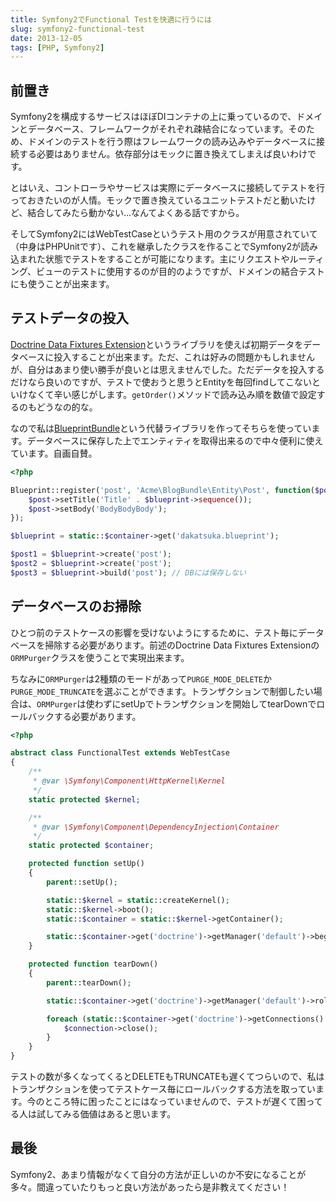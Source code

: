 ```yaml
---
title: Symfony2でFunctional Testを快適に行うには
slug: symfony2-functional-test
date: 2013-12-05
tags: [PHP, Symfony2]
---
```


## 前置き

Symfony2を構成するサービスはほぼDIコンテナの上に乗っているので、ドメインとデータベース、フレームワークがそれぞれ疎結合になっています。そのため、ドメインのテストを行う際はフレームワークの読み込みやデータベースに接続する必要はありません。依存部分はモックに置き換えてしまえば良いわけです。

とはいえ、コントローラやサービスは実際にデータベースに接続してテストを行っておきたいのが人情。モックで置き換えているユニットテストだと動いたけど、結合してみたら動かない…なんてよくある話ですから。

そしてSymfony2にはWebTestCaseというテスト用のクラスが用意されていて（中身はPHPUnitです）、これを継承したクラスを作ることでSymfony2が読み込まれた状態でテストをすることが可能になります。主にリクエストやルーティング、ビューのテストに使用するのが目的のようですが、ドメインの結合テストにも使うことが出来ます。

## テストデータの投入

[Doctrine Data Fixtures Extension](https://github.com/doctrine/data-fixtures)というライブラリを使えば初期データをデータベースに投入することが出来ます。ただ、これは好みの問題かもしれませんが、自分はあまり使い勝手が良いとは思えませんでした。ただデータを投入するだけなら良いのですが、テストで使おうと思うとEntityを毎回findしてこないといけなくて辛い感じがします。`getOrder()`メソッドで読み込み順を数値で設定するのもどうなの的な。

なので私は[BlueprintBundle](https://github.com/dakatsuka/BlueprintBundle)という代替ライブラリを作ってそちらを使っています。データベースに保存した上でエンティティを取得出来るので中々便利に使えています。自画自賛。

```php
<?php

Blueprint::register('post', 'Acme\BlogBundle\Entity\Post', function($post, $blueprint) {
    $post->setTitle('Title' . $blueprint->sequence());
    $post->setBody('BodyBodyBody');
});

$blueprint = static::$container->get('dakatsuka.blueprint');

$post1 = $blueprint->create('post');
$post2 = $blueprint->create('post');
$post3 = $blueprint->build('post'); // DBには保存しない
```

## データベースのお掃除

ひとつ前のテストケースの影響を受けないようにするために、テスト毎にデータベースを掃除する必要があります。前述のDoctrine Data Fixtures Extensionの`ORMPurger`クラスを使うことで実現出来ます。

ちなみに`ORMPurger`は2種類のモードがあって`PURGE_MODE_DELETE`か`PURGE_MODE_TRUNCATE`を選ぶことができます。トランザクションで制御したい場合は、`ORMPurger`は使わずにsetUpでトランザクションを開始してtearDownでロールバックする必要があります。

```php
<?php

abstract class FunctionalTest extends WebTestCase
{
    /**
     * @var \Symfony\Component\HttpKernel\Kernel
     */
    static protected $kernel;

    /**
     * @var \Symfony\Component\DependencyInjection\Container
     */
    static protected $container;

    protected function setUp()
    {
        parent::setUp();

        static::$kernel = static::createKernel();
        static::$kernel->boot();
        static::$container = static::$kernel->getContainer();

        static::$container->get('doctrine')->getManager('default')->beginTransaction();
    }

    protected function tearDown()
    {
        parent::tearDown();

        static::$container->get('doctrine')->getManager('default')->rollback();

        foreach (static::$container->get('doctrine')->getConnections() as $connection) {
            $connection->close();
        }
    }
}
```

テストの数が多くなってくるとDELETEもTRUNCATEも遅くてつらいので、私はトランザクションを使ってテストケース毎にロールバックする方法を取っています。今のところ特に困ったことにはなっていませんので、テストが遅くて困ってる人は試してみる価値はあると思います。

## 最後

Symfony2、あまり情報がなくて自分の方法が正しいのか不安になることが多々。間違っていたりもっと良い方法があったら是非教えてください！
